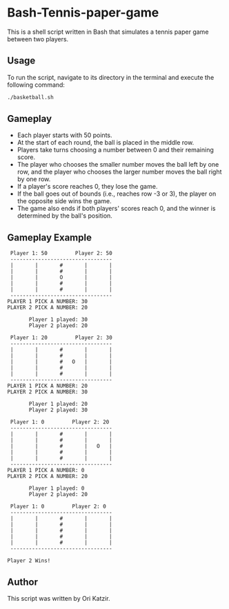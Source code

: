# Bash-Tennis-paper-game

This is a shell script written in Bash that simulates a tennis paper game between two players. 

## Usage

To run the script, navigate to its directory in the terminal and execute the following command:

```bash
./basketball.sh
```

## Gameplay

- Each player starts with 50 points.
- At the start of each round, the ball is placed in the middle row.
- Players take turns choosing a number between 0 and their remaining score.
- The player who chooses the smaller number moves the ball left by one row, and the player who chooses the larger number moves the ball right by one row.
- If a player's score reaches 0, they lose the game.
- If the ball goes out of bounds (i.e., reaches row -3 or 3), the player on the opposite side wins the game.
- The game also ends if both players' scores reach 0, and the winner is determined by the ball's position.

## Gameplay Example

```
 Player 1: 50         Player 2: 50 
 --------------------------------- 
 |       |       #       |       | 
 |       |       #       |       | 
 |       |       O       |       | 
 |       |       #       |       | 
 |       |       #       |       | 
 --------------------------------- 
PLAYER 1 PICK A NUMBER: 30
PLAYER 2 PICK A NUMBER: 20

       Player 1 played: 30
       Player 2 played: 20

 Player 1: 20         Player 2: 30 
 --------------------------------- 
 |       |       #       |       | 
 |       |       #       |       | 
 |       |       #   O   |       | 
 |       |       #       |       | 
 |       |       #       |       | 
 --------------------------------- 
PLAYER 1 PICK A NUMBER: 20
PLAYER 2 PICK A NUMBER: 30

       Player 1 played: 20
       Player 2 played: 30

 Player 1: 0         Player 2: 20 
 --------------------------------- 
 |       |       #       |       | 
 |       |       #       |       | 
 |       |       #       |   O   | 
 |       |       #       |       | 
 |       |       #       |       | 
 --------------------------------- 
PLAYER 1 PICK A NUMBER: 0
PLAYER 2 PICK A NUMBER: 20

       Player 1 played: 0
       Player 2 played: 20

 Player 1: 0         Player 2: 0 
 --------------------------------- 
 |       |       #       |       | 
 |       |       #       |       | 
 |       |       #       |       | 
 |       |       #       |       | 
 |       |       #       |       | 
 --------------------------------- 

Player 2 Wins!
```

## Author

This script was written by Ori Katzir.
